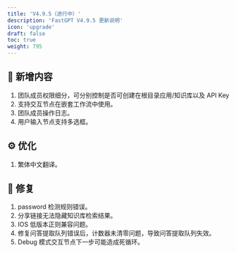 ```yaml
---
title: 'V4.9.5（进行中）'
description: 'FastGPT V4.9.5 更新说明'
icon: 'upgrade'
draft: false
toc: true
weight: 795
---
```



## 🚀 新增内容

1. 团队成员权限细分，可分别控制是否可创建在根目录应用/知识库以及 API Key
2. 支持交互节点在嵌套工作流中使用。
3. 团队成员操作日志。
4. 用户输入节点支持多选框。

## ⚙️ 优化

1. 繁体中文翻译。


## 🐛 修复

1. password 检测规则错误。
2. 分享链接无法隐藏知识库检索结果。
3. IOS 低版本正则兼容问题。
4. 修复问答提取队列错误后，计数器未清零问题，导致问答提取队列失效。
5. Debug 模式交互节点下一步可能造成死循环。